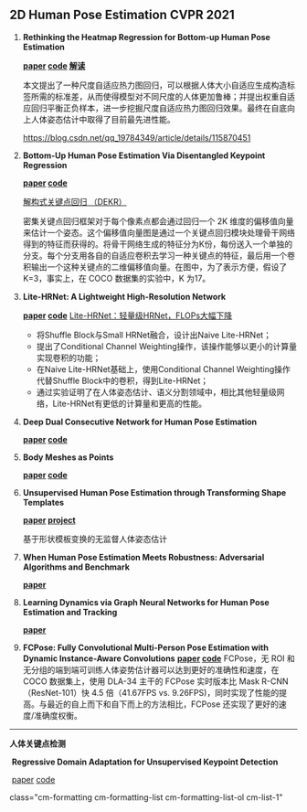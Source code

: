 
## 2D Human Pose Estimation CVPR 2021 

1. **Rethinking the Heatmap Regression for Bottom-up Human Pose Estimation**

   **[paper](https://arxiv.org/abs/2012.15175) [code](https://github.com/greatlog/SWAHR-HumanPose) [解读](https://mp.weixin.qq.com/s/lL1cz_L523TSdYJFfHA2lQ)**

   本文提出了一种尺度自适应热力图回归，可以根据人体大小自适应生成构造标签所需的标准差，从而使得模型对不同尺度的人体更加鲁棒；并提出权重自适应回归平衡正负样本，进一步挖掘尺度自适应热力图回归效果。最终在自底向上人体姿态估计中取得了目前最先进性能。

   https://blog.csdn.net/qq_19784349/article/details/115870451

2. **Bottom-Up Human Pose Estimation Via Disentangled Keypoint Regression** 

   **[paper](https://arxiv.org/abs/2012.15175) [code](https://github.com/HRNet/DEKR)**

   [解构式关键点回归 （DEKR）](https://blog.csdn.net/moxibingdao/article/details/118257186)

   密集关键点回归框架对于每个像素点都会通过回归一个 2K 维度的偏移值向量来估计一个姿态。这个偏移值向量图是通过一个关键点回归模块处理骨干网络得到的特征而获得的。将骨干网络生成的特征分为K份，每份送入一个单独的分支。每个分支用各自的自适应卷积去学习一种关键点的特征，最后用一个卷积输出一个这种关键点的二维偏移值向量。在图中，为了表示方便，假设了 K=3，事实上，在 COCO 数据集的实验中，K 为17。

3. **Lite-HRNet: A Lightweight High-Resolution Network** 

   **[paper](https://arxiv.org/abs/2104.06403) [code](https://github.com/HRNet/)**
   [Lite-HRNet：轻量级HRNet，FLOPs大幅下降](https://mp.weixin.qq.com/s/4V6EOYVSybMR9oxpcsWv9w)

   - 将Shuffle Block与Small HRNet融合，设计出Naive Lite-HRNet；
   - 提出了Conditional Channel Weighting操作，该操作能够以更小的计算量实现卷积的功能；
   - 在Naive Lite-HRNet基础上，使用Conditional Channel Weighting操作代替Shuffle Block中的卷积，得到Lite-HRNet；
   - 通过实验证明了在人体姿态估计、语义分割领域中，相比其他轻量级网络，Lite-HRNet有更低的计算量和更高的性能。

4. **Deep Dual Consecutive Network for Human Pose Estimation**

   **[paper](https://arxiv.org/abs/2103.07254) [code](https://github.com/Pose-Group/DCPose)**

5. **Body Meshes as Points**

   **[paper](https://arxiv.org/abs/2105.02467) [code](https://github.com/jfzhang95/BMP)**

6. **Unsupervised Human Pose Estimation through Transforming Shape Templates**

   **[paper](https://arxiv.org/abs/2105.04154) [project](https://infantmotion.github.io/)**

   基于形状模板变换的无监督人体姿态估计

7. **When Human Pose Estimation Meets Robustness: Adversarial Algorithms and Benchmark**

   **[paper](https://arxiv.org/abs/2105.06152)**

8. **Learning Dynamics via Graph Neural Networks for Human Pose Estimation and Tracking**

   **[paper](https://arxiv.org/abs/2106.03772)**

9. **FCPose: Fully Convolutional Multi-Person Pose Estimation with Dynamic Instance-Aware Convolutions**
   **[paper](https://arxiv.org/abs/2105.14185) [code](https://git.io/AdelaiDet)**
   FCPose，无 ROI 和无分组的端到端可训练人体姿势估计器可以达到更好的准确性和速度，在 COCO 数据集上，使用 DLA-34 主干的 FCPose 实时版本比 Mask R-CNN（ResNet-101）快 4.5 倍（41.67FPS vs. 9.26FPS)，同时实现了性能的提高。与最近的自上而下和自下而上的方法相比，FCPose 还实现了更好的速度/准确度权衡。

---

**人体关键点检测**

​	**Regressive Domain Adaptation for Unsupervised Keypoint Detection**

​	[paper](https://arxiv.org/abs/2103.06175) [code](https://github.com/thuml/Transfer-Learning-Library)

class="cm-formatting cm-formatting-list cm-formatting-list-ol cm-list-1"

